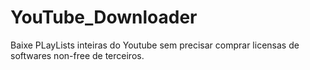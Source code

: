 # YouTube_Downloader
Baixe PLayLists inteiras do Youtube sem precisar comprar licensas de softwares non-free de terceiros.
